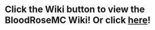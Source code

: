 # Click the Wiki button to view the BloodRoseMC Wiki! Or click [here](https://github.com/1K2C3M/BloodRoseMC-Wiki/wiki)!
